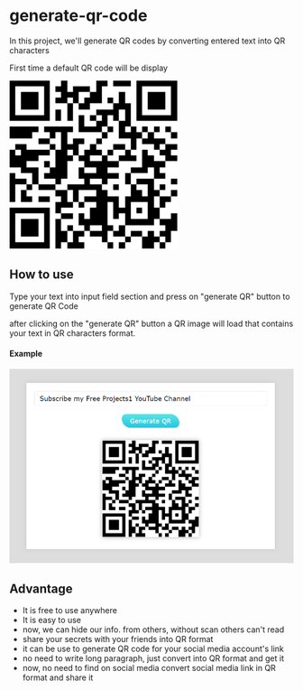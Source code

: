 # generate-qr-code
In this project, we'll generate QR codes by converting entered text into QR characters

<p>First time a default QR code will be display</p>
<img src="https://github.com/BHOLU-SINGH/generate-qr-code/blob/master/default qr code.png" />

<h2>How to use</h2>
<p>Type your text into input field section and press on "generate QR" button to generate QR Code</p>
<p>after clicking on the "generate QR" button a QR image will load that contains your text in QR characters format.</p>
<h4>Example</h4>
<img src="https://github.com/BHOLU-SINGH/generate-qr-code/blob/master/output-img.png" />
<h2>Advantage</h2>
<ul>
  <li>It is free to use anywhere</li>  
  <li>It is easy to use</li>
  <li>now, we can hide our info. from others, without scan others can't read</li>
  <li>share your secrets with your friends into QR format</li>
  <li>it can be use to generate QR code for your social media account's link</li>
  <li>no need to write long paragraph, just convert into QR format and get it</li>
  <li>now, no need to find on social media convert social media link in QR format and share it</li>
</ul>
